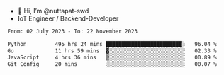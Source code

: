 - 👋 Hi, I’m @nuttapat-swd
- IoT Engineer / Backend-Developer

<!--START_SECTION:waka-->

```txt
From: 02 July 2023 - To: 22 November 2023

Python         495 hrs 24 mins ████████████████████████░   96.04 %
Go             11 hrs 59 mins  ▓░░░░░░░░░░░░░░░░░░░░░░░░   02.33 %
JavaScript     4 hrs 36 mins   ▒░░░░░░░░░░░░░░░░░░░░░░░░   00.89 %
Git Config     20 mins         ░░░░░░░░░░░░░░░░░░░░░░░░░   00.07 %
```

<!--END_SECTION:waka-->
